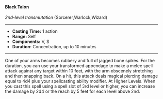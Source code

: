 #### Black Talon
*2nd-level transmutation* (Sorcerer,Warlock,Wizard)
___
- **Casting Time:** 1 action
- **Range:** Self
- **Components:** V, S
- **Duration:** Concentration, up to 10 minutes
---
One of your arms becomes rubbery and full of
jagged bone spikes. For the duration, you can use
your transformed appendage to make a melee spell
attack against any target within 10 feet, with the
arm obscenely stretching and then snapping back.
On a hit, this attack deals magical piercing damage
equal to 4d4 plus your spellcasting ability modifier.
At Higher Levels. When you cast this spell using
a spell slot of 3rd level or higher, you can increase
the damage by 2d4 or the reach by 5 feet for each
level above 2nd.
